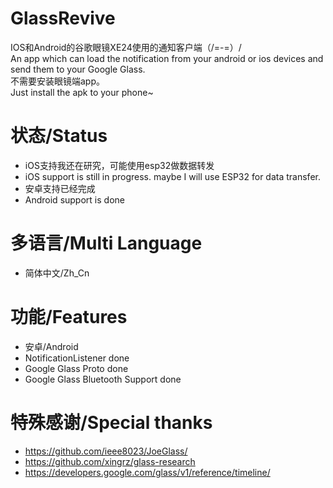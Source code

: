 # GlassRevive
IOS和Android的谷歌眼镜XE24使用的通知客户端（/=-=）/  
An app which can load the notification from your android or ios devices and send them to your Google Glass.  
不需要安装眼镜端app。  
Just install the apk to your phone~  


# 状态/Status
* iOS支持我还在研究，可能使用esp32做数据转发
* iOS support is still in progress. maybe I will use ESP32 for data transfer.
* 安卓支持已经完成
* Android support is done

# 多语言/Multi Language
* 简体中文/Zh_Cn

# 功能/Features
* 安卓/Android
* NotificationListener done
* Google Glass Proto done
* Google Glass Bluetooth Support done


# 特殊感谢/Special thanks
* https://github.com/ieee8023/JoeGlass/
* https://github.com/xingrz/glass-research
* https://developers.google.com/glass/v1/reference/timeline/